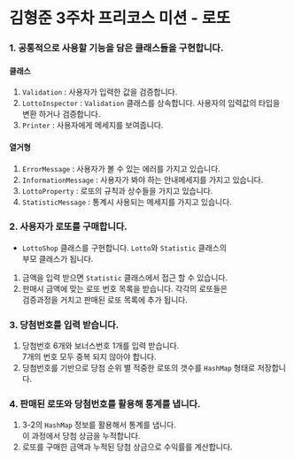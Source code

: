 # 김형준 3주차 프리코스 미션 - 로또

### 1. 공통적으로 사용할 기능을 담은 클래스들을 구현합니다.
#### 클래스
1. `Validation` : 사용자가 입력한 값을 검증합니다.
2. `LottoInspector` : `Validation` 클래스를 상속합니다. 사용자의 입력값의 타입을 변환 하거나 검증합니다.
3. `Printer` : 사용자에게 메세지를 보여줍니다.
#### 열거형
1. `ErrorMessage` : 사용자가 볼 수 있는 에러를 가지고 있습니다.
2. `InformationMessage` : 사용자가 봐야 하는 안내메세지를 가지고 있습니다.
3. `LottoProperty` : 로또의 규칙과 상수들을 가지고 있습니다.
4. `StatisticMessage` : 통계시 사용되는 메세지를 가지고 있습니다.

### 2. 사용자가 로또를 구매합니다.
* `LottoShop` 클래스를 구현합니다. `Lotto`와 `Statistic` 클래스의  
부모 클래스가 됩니다.

1. 금액을 입력 받으면 `Statistic` 클래스에서 접근 할 수 있습니다.
2. 판매시 금액에 맞는 로또 번호 목록을 받습니다. 각각의 로또들은  
검증과정을 거치고 판매된 로또 목록에 추가 됩니다.

### 3. 당첨번호를 입력 받습니다.
1. 당첨번호 6개와 보너스번호 1개를 입력 받습니다.  
7개의 번호 모두 중복 되지 않아야 합니다.
2. 당첨번호를 기반으로 당첨 순위 별 적중한 로또의 갯수를 `HashMap` 형태로 저장합니다.  

### 4. 판매된 로또와 당첨번호를 활용해 통계를 냅니다.
1. 3-2의 `HashMap` 정보를 활용해서 통계를 냅니다.  
이 과정에서 당첨 상금을 누적합니다.
2. 로또를 구매한 금액과 누적된 당첨 상금으로 수익률를 계산합니다.